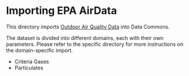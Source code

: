 # Importing EPA AirData
This directory imports [Outdoor Air Quality Data](https://aqs.epa.gov/aqsweb/airdata/download_files.html) into Data Commons. 

The dataset is divided into different domains, each with their own parameters. Please refer to the specific directory for more instructions on the domain-specific import. 
- Criteria Gases
- Particulates